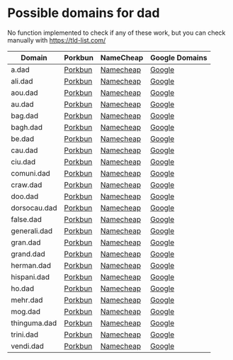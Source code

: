 # Possible domains for dad

No function implemented to check if any of these work, but you can check manually with https://tld-list.com/

| Domain | Porkbun | NameCheap | Google Domains |
|---|---|---|---|
| a.dad | [Porkbun](https://porkbun.com/checkout/search?prb=e814663da1&tlds=&idnLanguage=&search=search&q=a.dad) | [Namecheap](https://www.namecheap.com/domains/registration/results/?domain=a.dad) | [Google](https://domains.google.com/registrar/search?searchTerm=a.dad) |
| ali.dad | [Porkbun](https://porkbun.com/checkout/search?prb=e814663da1&tlds=&idnLanguage=&search=search&q=ali.dad) | [Namecheap](https://www.namecheap.com/domains/registration/results/?domain=ali.dad) | [Google](https://domains.google.com/registrar/search?searchTerm=ali.dad) |
| aou.dad | [Porkbun](https://porkbun.com/checkout/search?prb=e814663da1&tlds=&idnLanguage=&search=search&q=aou.dad) | [Namecheap](https://www.namecheap.com/domains/registration/results/?domain=aou.dad) | [Google](https://domains.google.com/registrar/search?searchTerm=aou.dad) |
| au.dad | [Porkbun](https://porkbun.com/checkout/search?prb=e814663da1&tlds=&idnLanguage=&search=search&q=au.dad) | [Namecheap](https://www.namecheap.com/domains/registration/results/?domain=au.dad) | [Google](https://domains.google.com/registrar/search?searchTerm=au.dad) |
| bag.dad | [Porkbun](https://porkbun.com/checkout/search?prb=e814663da1&tlds=&idnLanguage=&search=search&q=bag.dad) | [Namecheap](https://www.namecheap.com/domains/registration/results/?domain=bag.dad) | [Google](https://domains.google.com/registrar/search?searchTerm=bag.dad) |
| bagh.dad | [Porkbun](https://porkbun.com/checkout/search?prb=e814663da1&tlds=&idnLanguage=&search=search&q=bagh.dad) | [Namecheap](https://www.namecheap.com/domains/registration/results/?domain=bagh.dad) | [Google](https://domains.google.com/registrar/search?searchTerm=bagh.dad) |
| be.dad | [Porkbun](https://porkbun.com/checkout/search?prb=e814663da1&tlds=&idnLanguage=&search=search&q=be.dad) | [Namecheap](https://www.namecheap.com/domains/registration/results/?domain=be.dad) | [Google](https://domains.google.com/registrar/search?searchTerm=be.dad) |
| cau.dad | [Porkbun](https://porkbun.com/checkout/search?prb=e814663da1&tlds=&idnLanguage=&search=search&q=cau.dad) | [Namecheap](https://www.namecheap.com/domains/registration/results/?domain=cau.dad) | [Google](https://domains.google.com/registrar/search?searchTerm=cau.dad) |
| ciu.dad | [Porkbun](https://porkbun.com/checkout/search?prb=e814663da1&tlds=&idnLanguage=&search=search&q=ciu.dad) | [Namecheap](https://www.namecheap.com/domains/registration/results/?domain=ciu.dad) | [Google](https://domains.google.com/registrar/search?searchTerm=ciu.dad) |
| comuni.dad | [Porkbun](https://porkbun.com/checkout/search?prb=e814663da1&tlds=&idnLanguage=&search=search&q=comuni.dad) | [Namecheap](https://www.namecheap.com/domains/registration/results/?domain=comuni.dad) | [Google](https://domains.google.com/registrar/search?searchTerm=comuni.dad) |
| craw.dad | [Porkbun](https://porkbun.com/checkout/search?prb=e814663da1&tlds=&idnLanguage=&search=search&q=craw.dad) | [Namecheap](https://www.namecheap.com/domains/registration/results/?domain=craw.dad) | [Google](https://domains.google.com/registrar/search?searchTerm=craw.dad) |
| doo.dad | [Porkbun](https://porkbun.com/checkout/search?prb=e814663da1&tlds=&idnLanguage=&search=search&q=doo.dad) | [Namecheap](https://www.namecheap.com/domains/registration/results/?domain=doo.dad) | [Google](https://domains.google.com/registrar/search?searchTerm=doo.dad) |
| dorsocau.dad | [Porkbun](https://porkbun.com/checkout/search?prb=e814663da1&tlds=&idnLanguage=&search=search&q=dorsocau.dad) | [Namecheap](https://www.namecheap.com/domains/registration/results/?domain=dorsocau.dad) | [Google](https://domains.google.com/registrar/search?searchTerm=dorsocau.dad) |
| false.dad | [Porkbun](https://porkbun.com/checkout/search?prb=e814663da1&tlds=&idnLanguage=&search=search&q=false.dad) | [Namecheap](https://www.namecheap.com/domains/registration/results/?domain=false.dad) | [Google](https://domains.google.com/registrar/search?searchTerm=false.dad) |
| generali.dad | [Porkbun](https://porkbun.com/checkout/search?prb=e814663da1&tlds=&idnLanguage=&search=search&q=generali.dad) | [Namecheap](https://www.namecheap.com/domains/registration/results/?domain=generali.dad) | [Google](https://domains.google.com/registrar/search?searchTerm=generali.dad) |
| gran.dad | [Porkbun](https://porkbun.com/checkout/search?prb=e814663da1&tlds=&idnLanguage=&search=search&q=gran.dad) | [Namecheap](https://www.namecheap.com/domains/registration/results/?domain=gran.dad) | [Google](https://domains.google.com/registrar/search?searchTerm=gran.dad) |
| grand.dad | [Porkbun](https://porkbun.com/checkout/search?prb=e814663da1&tlds=&idnLanguage=&search=search&q=grand.dad) | [Namecheap](https://www.namecheap.com/domains/registration/results/?domain=grand.dad) | [Google](https://domains.google.com/registrar/search?searchTerm=grand.dad) |
| herman.dad | [Porkbun](https://porkbun.com/checkout/search?prb=e814663da1&tlds=&idnLanguage=&search=search&q=herman.dad) | [Namecheap](https://www.namecheap.com/domains/registration/results/?domain=herman.dad) | [Google](https://domains.google.com/registrar/search?searchTerm=herman.dad) |
| hispani.dad | [Porkbun](https://porkbun.com/checkout/search?prb=e814663da1&tlds=&idnLanguage=&search=search&q=hispani.dad) | [Namecheap](https://www.namecheap.com/domains/registration/results/?domain=hispani.dad) | [Google](https://domains.google.com/registrar/search?searchTerm=hispani.dad) |
| ho.dad | [Porkbun](https://porkbun.com/checkout/search?prb=e814663da1&tlds=&idnLanguage=&search=search&q=ho.dad) | [Namecheap](https://www.namecheap.com/domains/registration/results/?domain=ho.dad) | [Google](https://domains.google.com/registrar/search?searchTerm=ho.dad) |
| mehr.dad | [Porkbun](https://porkbun.com/checkout/search?prb=e814663da1&tlds=&idnLanguage=&search=search&q=mehr.dad) | [Namecheap](https://www.namecheap.com/domains/registration/results/?domain=mehr.dad) | [Google](https://domains.google.com/registrar/search?searchTerm=mehr.dad) |
| mog.dad | [Porkbun](https://porkbun.com/checkout/search?prb=e814663da1&tlds=&idnLanguage=&search=search&q=mog.dad) | [Namecheap](https://www.namecheap.com/domains/registration/results/?domain=mog.dad) | [Google](https://domains.google.com/registrar/search?searchTerm=mog.dad) |
| thinguma.dad | [Porkbun](https://porkbun.com/checkout/search?prb=e814663da1&tlds=&idnLanguage=&search=search&q=thinguma.dad) | [Namecheap](https://www.namecheap.com/domains/registration/results/?domain=thinguma.dad) | [Google](https://domains.google.com/registrar/search?searchTerm=thinguma.dad) |
| trini.dad | [Porkbun](https://porkbun.com/checkout/search?prb=e814663da1&tlds=&idnLanguage=&search=search&q=trini.dad) | [Namecheap](https://www.namecheap.com/domains/registration/results/?domain=trini.dad) | [Google](https://domains.google.com/registrar/search?searchTerm=trini.dad) |
| vendi.dad | [Porkbun](https://porkbun.com/checkout/search?prb=e814663da1&tlds=&idnLanguage=&search=search&q=vendi.dad) | [Namecheap](https://www.namecheap.com/domains/registration/results/?domain=vendi.dad) | [Google](https://domains.google.com/registrar/search?searchTerm=vendi.dad) |
